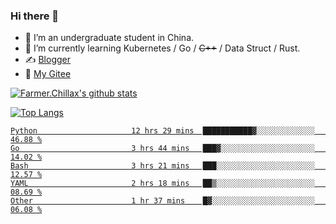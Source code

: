 ### Hi there 👋

- 🔭 I’m an undergraduate student in China.
- 🌱 I’m currently learning Kubernetes / Go / ~~C++~~ / Data Struct / Rust.
- ✍️ [Blogger](https://blog.farmer233.top)
- 🤔 [My Gitee](https://gitee.com/Farmer-chong)


[![Farmer.Chillax's github stats](https://github-readme-stats.vercel.app/api?username=FarmerChillax)](https://github.com/anuraghazra/github-readme-stats)

[![Top Langs](https://github-readme-stats.vercel.app/api/top-langs/?username=FarmerChillax&layout=compact&hide=html,css,javascript)](https://github.com/anuraghazra/github-readme-stats)

<p>
  <a href="https://wakatime.com/@Farmer">
        <!--START_SECTION:waka-->

```text
Python                     12 hrs 29 mins  ███████████▓░░░░░░░░░░░░░   46.88 %
Go                         3 hrs 44 mins   ███▓░░░░░░░░░░░░░░░░░░░░░   14.02 %
Bash                       3 hrs 21 mins   ███░░░░░░░░░░░░░░░░░░░░░░   12.57 %
YAML                       2 hrs 18 mins   ██▒░░░░░░░░░░░░░░░░░░░░░░   08.69 %
Other                      1 hr 37 mins    █▓░░░░░░░░░░░░░░░░░░░░░░░   06.08 %
```

<!--END_SECTION:waka-->
  </a>
</p>

<!--
**Farmer-chong/Farmer-chong** is a ✨ _special_ ✨ repository because its `README.md` (this file) appears on your GitHub profile.

Here are some ideas to get you started:

- 🔭 I’m currently working on ...
- 🌱 I’m currently learning ...
- 👯 I’m looking to collaborate on ...
- 🤔 I’m looking for help with ...
- 💬 Ask me about ...
- 📫 How to reach me: ...
- 😄 Pronouns: ...
- ⚡ Fun fact: ...
-->
